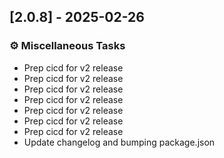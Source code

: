 ## [2.0.8] - 2025-02-26

### ⚙️ Miscellaneous Tasks

- Prep cicd for v2 release
- Prep cicd for v2 release
- Prep cicd for v2 release
- Prep cicd for v2 release
- Prep cicd for v2 release
- Prep cicd for v2 release
- Prep cicd for v2 release
- Update changelog and bumping package.json

<!-- generated by git-cliff -->
